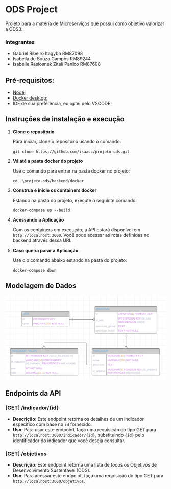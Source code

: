 # ODS Project

Projeto para a matéria de Microserviços que possui como objetivo valorizar a ODS3.

### Integrantes

- Gabriel Ribeiro Itagyba RM87098
- Isabella de Souza Campos RM89244
- Isabelle Raslosnek Ziteli Panico RM87608

## Pré-requisitos:

- [Node](https://nodejs.org/en);
- [Docker desktop](https://docs.docker.com/desktop/install/windows-install/);
- IDE de sua preferência, eu optei pelo VSCODE;

## Instruções de instalação e execução

1. **Clone o repositório**

   Para iniciar, clone o repositório usando o comando:

   ```
   git clone https://github.com/isaasc/projeto-ods.git
   ```

2. **Vá até a pasta docker do projeto**

   Use o comando para entrar na pasta docker no projeto:

   ```
   cd .\projeto-ods/backend/docker
   ```

3. **Construa e inicie os containers docker**

   Estando na pasta do projeto, execute o seguinte comando:

   ```
   docker-compose up --build
   ```

4. **Acessando a Aplicação**

   Com os containers em execução, a API estará disponível em `http://localhost:3000`. Você pode acessar as rotas definidas no backend através dessa URL.

5. **Caso queira parar a Aplicação**

   Use o o comando abaixo estando na pasta do projeto:

   ```
   docker-compose down
   ```

## Modelagem de Dados

![Modelagem do banco de dados](/img/modelagem-dados-ods.png)

## Endpoints da API

### [GET] /indicador/{id}

- **Descrição**: Este endpoint retorna os detalhes de um indicador específico com base no `id` fornecido.
- **Uso**: Para usar este endpoint, faça uma requisição do tipo GET para `http://localhost:3000/indicador/{id}`, substituindo `{id}` pelo identificador do indicador que você deseja consultar.

### [GET] /objetivos

- **Descrição**: Este endpoint retorna uma lista de todos os Objetivos de Desenvolvimento Sustentável (ODS).
- **Uso**: Para acessar este endpoint, faça uma requisição do tipo GET para `http://localhost:3000/objetivos`.
